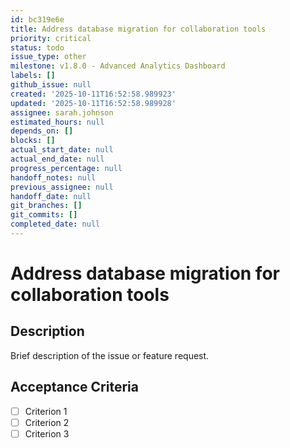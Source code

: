```yaml
---
id: bc319e6e
title: Address database migration for collaboration tools
priority: critical
status: todo
issue_type: other
milestone: v1.8.0 - Advanced Analytics Dashboard
labels: []
github_issue: null
created: '2025-10-11T16:52:58.989923'
updated: '2025-10-11T16:52:58.989928'
assignee: sarah.johnson
estimated_hours: null
depends_on: []
blocks: []
actual_start_date: null
actual_end_date: null
progress_percentage: null
handoff_notes: null
previous_assignee: null
handoff_date: null
git_branches: []
git_commits: []
completed_date: null
---
```


# Address database migration for collaboration tools

## Description

Brief description of the issue or feature request.

## Acceptance Criteria

- [ ] Criterion 1
- [ ] Criterion 2
- [ ] Criterion 3